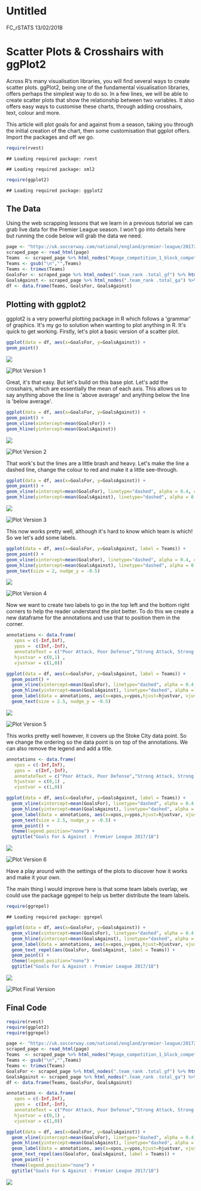 Untitled
================
FC\_rSTATS
13/02/2018

Scatter Plots & Crosshairs with ggPlot2
=======================================

Across R’s many visualisation libraries, you will find several ways to create scatter plots. ggPlot2, being one of the fundamental visualisation libraries, offers perhaps the simplest way to do so. In a few lines, we will be able to create scatter plots that show the relationship between two variables. It also offers easy ways to customise these charts, through adding crosshairs, text, colour and more.

This article will plot goals for and against from a season, taking you through the initial creation of the chart, then some customisation that ggplot offers. Import the packages and off we go.

``` r
require(rvest)
```

    ## Loading required package: rvest

    ## Loading required package: xml2

``` r
require(ggplot2)
```

    ## Loading required package: ggplot2

The Data
--------

Using the web scrapping lessons that we learn in a previous tutorial we can grab live data for the Premier League season. I won't go into details here but running the code below will grab the data we need.

``` r
page <- "https://uk.soccerway.com/national/england/premier-league/20172018/regular-season/r41547/?ICID=SN_01_01"
scraped_page <- read_html(page)
Teams  <- scraped_page %>% html_nodes("#page_competition_1_block_competition_tables_6_block_competition_league_table_1_table .large-link") %>% html_text() %>% as.character()
Teams <- gsub("\n","",Teams)
Teams <- trimws(Teams)
GoalsFor <- scraped_page %>% html_nodes(".team_rank .total_gf") %>% html_text() %>% as.numeric()
GoalsAgainst <- scraped_page %>% html_nodes(".team_rank .total_ga") %>% html_text() %>% as.numeric()
df <- data.frame(Teams, GoalsFor, GoalsAgainst)
```

Plotting with ggplot2
---------------------

ggplot2 is a very powerful plotting package in R which follows a 'grammar' of graphics. It's my go to solution when wanting to plot anything in R. It's quick to get working. Firstly, let's plot a basic version of a scatter plot.

``` r
ggplot(data = df, aes(x=GoalsFor, y=GoalsAgainst)) + 
geom_point() 
```

![](Untitled_files/figure-markdown_github/unnamed-chunk-3-1.png)

![Plot Version 1](/Users/Joe/plot1.png)

Great, it's that easy. But let's build on this base plot. Let's add the crosshairs, which are essentially the mean of each axis. This allows us to say anything above the line is 'above average' and anything below the line is 'below average'.

``` r
ggplot(data = df, aes(x=GoalsFor, y=GoalsAgainst)) + 
geom_point() +
geom_vline(xintercept=mean(GoalsFor)) +
geom_hline(yintercept=mean(GoalsAgainst))
```

![](Untitled_files/figure-markdown_github/unnamed-chunk-4-1.png)

![Plot Version 2](/Users/Joe/plot2.png)

That work's but the lines are a little brash and heavy. Let's make the line a dashed line, change the colour to red and make it a little see-through.

``` r
ggplot(data = df, aes(x=GoalsFor, y=GoalsAgainst)) + 
geom_point() +
geom_vline(xintercept=mean(GoalsFor), linetype="dashed", alpha = 0.4, colour = "red") +
geom_hline(yintercept=mean(GoalsAgainst), linetype="dashed", alpha = 0.4, colour = "red")
```

![](Untitled_files/figure-markdown_github/unnamed-chunk-5-1.png)

![Plot Version 3](/Users/Joe/plot3.png)

This now works pretty well, although it's hard to know which team is which! So we let's add some labels.

``` r
ggplot(data = df, aes(x=GoalsFor, y=GoalsAgainst, label = Teams)) + 
geom_point() +
geom_vline(xintercept=mean(GoalsFor), linetype="dashed", alpha = 0.4, colour = "red") +
geom_hline(yintercept=mean(GoalsAgainst), linetype="dashed", alpha = 0.4, colour = "red") +
geom_text(size = 2, nudge_y = -0.5)
```

![](Untitled_files/figure-markdown_github/unnamed-chunk-6-1.png)

![Plot Version 4](/Users/Joe/plot4.png)

Now we want to create two labels to go in the top left and the bottom right corners to help the reader understand the plot better. To do this we create a new dataframe for the annotations and use that to position them in the corner.

``` r
annotations <- data.frame(
   xpos = c(-Inf,Inf),
   ypos =  c(Inf,-Inf),
   annotateText = c("Poor Attack, Poor Defense","Strong Attack, Strong Defense"),
   hjustvar = c(0,1) ,
   vjustvar = c(1,0))

ggplot(data = df, aes(x=GoalsFor, y=GoalsAgainst, label = Teams)) + 
  geom_point() + 
  geom_vline(xintercept=mean(GoalsFor), linetype="dashed", alpha = 0.4, colour = "red") +
  geom_hline(yintercept=mean(GoalsAgainst), linetype="dashed", alpha = 0.4, colour = "red") +
  geom_label(data = annotations, aes(x=xpos,y=ypos,hjust=hjustvar, vjust=vjustvar,label=annotateText, colour = "red")) +
  geom_text(size = 2.5, nudge_y = -0.5)
```

![](Untitled_files/figure-markdown_github/unnamed-chunk-7-1.png)

![Plot Version 5](/Users/Joe/plot5.png)

This works pretty well however, it covers up the Stoke City data point. So we change the ordering so the data point is on top of the annotations. We can also remove the legend and add a title.

``` r
annotations <- data.frame(
   xpos = c(-Inf,Inf),
   ypos =  c(Inf,-Inf),
   annotateText = c("Poor Attack, Poor Defense","Strong Attack, Strong Defense"),
   hjustvar = c(0,1) ,
   vjustvar = c(1,0))

ggplot(data = df, aes(x=GoalsFor, y=GoalsAgainst, label = Teams)) + 
  geom_vline(xintercept=mean(GoalsFor), linetype="dashed", alpha = 0.4, colour = "red") +
  geom_hline(yintercept=mean(GoalsAgainst), linetype="dashed", alpha = 0.4, colour = "red") +
  geom_label(data = annotations, aes(x=xpos,y=ypos,hjust=hjustvar, vjust=vjustvar,label=annotateText, colour = "red", size = 1)) +
  geom_text(size = 2.5, nudge_y = -0.5) +
  geom_point() +
  theme(legend.position="none") +
  ggtitle("Goals For & Against : Premier League 2017/18")
```

![](Untitled_files/figure-markdown_github/unnamed-chunk-8-1.png)

![Plot Version 6](/Users/Joe/plot6.png)

Have a play around with the settings of the plots to discover how it works and make it your own.

The main thing I would improve here is that some team labels overlap, we could use the package ggrepel to help us better distribute the team labels.

``` r
require(ggrepel)
```

    ## Loading required package: ggrepel

``` r
ggplot(data = df, aes(x=GoalsFor, y=GoalsAgainst)) + 
  geom_vline(xintercept=mean(GoalsFor), linetype="dashed", alpha = 0.4, colour = "red") +
  geom_hline(yintercept=mean(GoalsAgainst), linetype="dashed", alpha = 0.4, colour = "red") +
  geom_label(data = annotations, aes(x=xpos,y=ypos,hjust=hjustvar, vjust=vjustvar,label=annotateText, colour = "red", size = 1)) +
  geom_text_repel(aes(GoalsFor, GoalsAgainst, label = Teams)) +
  geom_point() +
  theme(legend.position="none") +
  ggtitle("Goals For & Against : Premier League 2017/18")
```

![](Untitled_files/figure-markdown_github/unnamed-chunk-9-1.png)

![Plot Final Version](/Users/Joe/plot7.png)

Final Code
----------

``` r
require(rvest)
require(ggplot2)
require(ggrepel)

page <- "https://uk.soccerway.com/national/england/premier-league/20172018/regular-season/r41547/?ICID=SN_01_01"
scraped_page <- read_html(page)
Teams  <- scraped_page %>% html_nodes("#page_competition_1_block_competition_tables_6_block_competition_league_table_1_table .large-link") %>% html_text() %>% as.character()
Teams <- gsub("\n","",Teams)
Teams <- trimws(Teams)
GoalsFor <- scraped_page %>% html_nodes(".team_rank .total_gf") %>% html_text() %>% as.numeric()
GoalsAgainst <- scraped_page %>% html_nodes(".team_rank .total_ga") %>% html_text() %>% as.numeric()
df <- data.frame(Teams, GoalsFor, GoalsAgainst)

annotations <- data.frame(
   xpos = c(-Inf,Inf),
   ypos =  c(Inf,-Inf),
   annotateText = c("Poor Attack, Poor Defense","Strong Attack, Strong Defense"),
   hjustvar = c(0,1) ,
   vjustvar = c(1,0))

ggplot(data = df, aes(x=GoalsFor, y=GoalsAgainst)) + 
  geom_vline(xintercept=mean(GoalsFor), linetype="dashed", alpha = 0.4, colour = "red") +
  geom_hline(yintercept=mean(GoalsAgainst), linetype="dashed", alpha = 0.4, colour = "red") +
  geom_label(data = annotations, aes(x=xpos,y=ypos,hjust=hjustvar, vjust=vjustvar,label=annotateText, colour = "red", size = 1)) +
  geom_text_repel(aes(GoalsFor, GoalsAgainst, label = Teams)) +
  geom_point() +
  theme(legend.position="none") +
  ggtitle("Goals For & Against : Premier League 2017/18")
```

![](Untitled_files/figure-markdown_github/unnamed-chunk-10-1.png)
